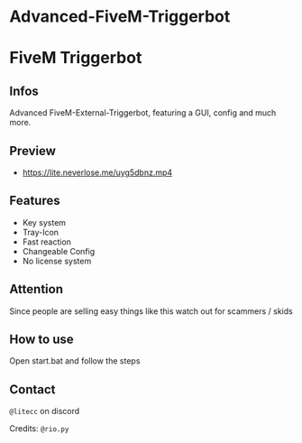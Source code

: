 # Advanced-FiveM-Triggerbot

# FiveM Triggerbot

## Infos
Advanced FiveM-External-Triggerbot, featuring a GUI, config and much more.

## Preview
- https://lite.neverlose.me/uyg5dbnz.mp4

## Features
- Key system
- Tray-Icon
- Fast reaction
- Changeable Config
- No license system

## Attention
Since people are selling easy things like this watch out for scammers / skids

## How to use
Open start.bat and follow the steps

## Contact
`@litecc` on discord

Credits: `@rio.py`
